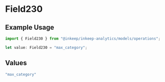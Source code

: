 # Field230

## Example Usage

```typescript
import { Field230 } from "@inkeep/inkeep-analytics/models/operations";

let value: Field230 = "max_category";
```

## Values

```typescript
"max_category"
```
